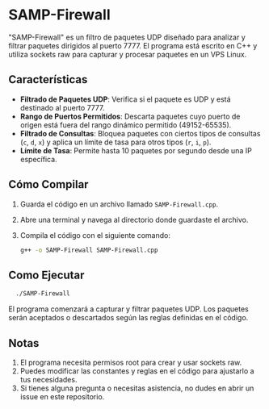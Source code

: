 # SAMP-Firewall

"SAMP-Firewall" es un filtro de paquetes UDP diseñado para analizar y filtrar paquetes dirigidos al puerto 7777. El programa está escrito en C++ y utiliza sockets raw para capturar y procesar paquetes en un VPS Linux. 

## Características

- **Filtrado de Paquetes UDP**: Verifica si el paquete es UDP y está destinado al puerto 7777.
- **Rango de Puertos Permitidos**: Descarta paquetes cuyo puerto de origen está fuera del rango dinámico permitido (49152-65535).
- **Filtrado de Consultas**: Bloquea paquetes con ciertos tipos de consultas (`c`, `d`, `x`) y aplica un límite de tasa para otros tipos (`r`, `i`, `p`).
- **Límite de Tasa**: Permite hasta 10 paquetes por segundo desde una IP específica.

## Cómo Compilar

1. Guarda el código en un archivo llamado `SAMP-Firewall.cpp`.
2. Abre una terminal y navega al directorio donde guardaste el archivo.
3. Compila el código con el siguiente comando:

   ```bash
   g++ -o SAMP-Firewall SAMP-Firewall.cpp

## Como Ejecutar
   ```bash
     ./SAMP-Firewall
   ```
El programa comenzará a capturar y filtrar paquetes UDP. Los paquetes serán aceptados o descartados según las reglas definidas en el código.


## Notas
1. El programa necesita permisos root para crear y usar sockets raw.
2. Puedes modificar las constantes y reglas en el código para ajustarlo a tus necesidades.
3. Si tienes alguna pregunta o necesitas asistencia, no dudes en abrir un issue en este repositorio.


